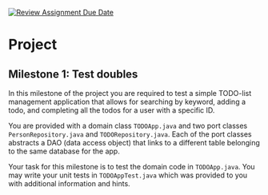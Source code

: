 [![Review Assignment Due Date](https://classroom.github.com/assets/deadline-readme-button-24ddc0f5d75046c5622901739e7c5dd533143b0c8e959d652212380cedb1ea36.svg)](https://classroom.github.com/a/qcBnBcbC)
# Project 

## Milestone 1: Test doubles

In this milestone of the project you are required to test a simple TODO-list management application that allows for searching by keyword, adding a todo, and completing all the todos for a user with a specific ID.

You are provided with a domain class `TODOApp.java` and two port classes `PersonRepository.java` and `TODORepository.java`. Each of the port classes abstracts a DAO (data access object) that links to a different table belonging to the same database for the app.

Your task for this milestone is to test the domain code in `TODOApp.java`. You may write your unit tests in `TODOAppTest.java` which was provided to you with additional information and hints.
